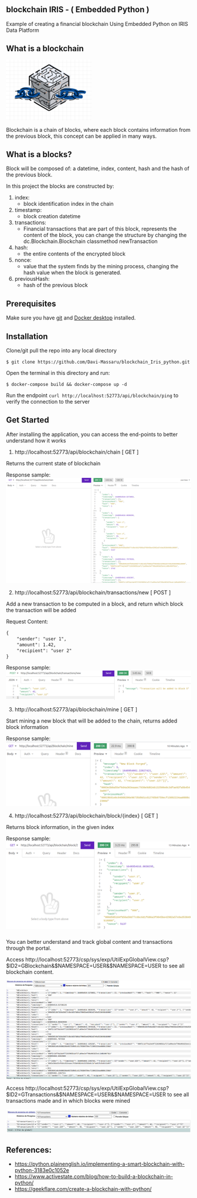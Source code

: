 ## blockchain IRIS - ( Embedded Python )

Example of creating a financial blockchain Using Embedded Python on IRIS Data Platform

## What is a blockchain

<img src="https://raw.githubusercontent.com/Davi-Massaru/blockchain_Iris_python/main/img/ico.png"></img>

Blockchain is a chain of blocks, where each block contains information from the previous block, this concept can be applied in many ways.

## What is a blocks?

Block will be composed of: a datetime, index, content, hash and the hash of the previous block.

In this project the blocks are constructed by:

1. index:
    - block identification index in the chain 
2. timestamp:
    - block creation datetime 
3. transactions:
    - Financial transactions that are part of this block, represents the content of the block, you can change the structure by changing the dc.Blockchain.Blockchain classmethod newTransaction
4. hash:
    - the entire contents of the encrypted block
5. nonce:
    - value that the system finds by the mining process, changing the hash value when the block is generated.
6. previousHash:
    - hash of the previous block

## Prerequisites
Make sure you have [git](https://git-scm.com/book/en/v2/Getting-Started-Installing-Git) and [Docker desktop](https://www.docker.com/products/docker-desktop) installed.

## Installation 

Clone/git pull the repo into any local directory

```
$ git clone https://github.com/Davi-Massaru/blockchain_Iris_python.git
```

Open the terminal in this directory and run:

```
$ docker-compose build && docker-compose up -d
```

Run the endpoint ```curl http://localhost:52773/api/blockchain/ping``` to verify the connection to the server

## Get Started

After installing the application, you can access the end-points to better understand how it works

1. http://localhost:52773/api/blockchain/chain [ GET ]

Returns the current state of blockchain

Response sample:
<img src="https://raw.githubusercontent.com/Davi-Massaru/blockchain_Iris_python/main/img/chain.png"></img>

2. http://localhost:52773/api/blockchain/transactions/new [ POST ]

Add a new transaction to be computed in a block, and return which block the transaction will be added

Request Content:
```
{
	"sender": "user 1",
	"amount": 1.42,
	"recipient": "user 2"
}
```

Response sample:
<img src="https://raw.githubusercontent.com/Davi-Massaru/blockchain_Iris_python/main/img/transactions_new.png"></img>

3. http://localhost:52773/api/blockchain/mine [ GET ]

Start mining a new block that will be added to the chain, returns added block information

Response sample:
<img src="https://raw.githubusercontent.com/Davi-Massaru/blockchain_Iris_python/main/img/mine.png"></img>

4. http://localhost:52773/api/blockchain/block/{index} [ GET ]

Returns block information, in the given index

Response sample:
<img src="https://raw.githubusercontent.com/Davi-Massaru/blockchain_Iris_python/main/img/block.png"></img>

### 

You can better understand and track global content and transactions through the portal.

Access http://localhost:52773/csp/sys/exp/UtilExpGlobalView.csp?$ID2=GBlockchain&$NAMESPACE=USER&$NAMESPACE=USER to see all blockchain content.

<img src="https://raw.githubusercontent.com/Davi-Massaru/blockchain_Iris_python/main/img/globalGBlockchain.png"></img>

Access http://localhost:52773/csp/sys/exp/UtilExpGlobalView.csp?$ID2=GTransactions&$NAMESPACE=USER&$NAMESPACE=USER to see all transactions made and in which blocks were mined

<img src="https://raw.githubusercontent.com/Davi-Massaru/blockchain_Iris_python/main/img/globalGTransactions.png"></img>

## References:
- https://python.plainenglish.io/implementing-a-smart-blockchain-with-python-3183e0c1052e
- https://www.activestate.com/blog/how-to-build-a-blockchain-in-python/
- https://geekflare.com/create-a-blockchain-with-python/